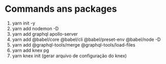 # Commands ans packages
1. yarn init -y
2. yarn add nodemon -D 
3. yarn add graphql apollo-server
4. yarn add @babel/core @babel/cli @babel/preset-env @babel/node -D
5. yarn add @graphql-tools/merge @graphql-tools/load-files
6. yarn add knex pg
7. yarn knex init  (gerar arquivo de configuração do knex)


